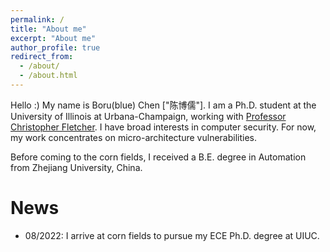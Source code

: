 ```yaml
---
permalink: /
title: "About me"
excerpt: "About me"
author_profile: true
redirect_from: 
  - /about/
  - /about.html
---
```


Hello :)
My name is Boru(blue) Chen ["陈博儒"]. I am a Ph.D. student at the University of Illinois at Urbana-Champaign, working with [Professor Christopher Fletcher](http://cwfletcher.net/). I have broad interests in computer security. For now, my work concentrates on micro-architecture vulnerabilities.

Before coming to the corn fields, I received a B.E. degree in Automation from Zhejiang University, China.

News
======
* 08/2022: I arrive at corn fields to pursue my ECE Ph.D. degree at UIUC.
